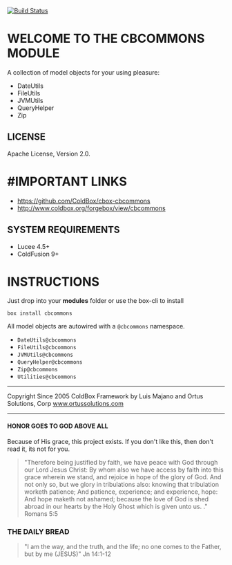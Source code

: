 [![Build Status](https://travis-ci.org/ColdBox/cbox-cbcommons.svg?branch=development)](https://travis-ci.org/ColdBox/cbox-cbcommons)

# WELCOME TO THE CBCOMMONS MODULE
A collection of model objects for your using pleasure:

- DateUtils
- FileUtils
- JVMUtils
- QueryHelper
- Zip

## LICENSE
Apache License, Version 2.0.

# #IMPORTANT LINKS
- https://github.com/ColdBox/cbox-cbcommons
- http://www.coldbox.org/forgebox/view/cbcommons

## SYSTEM REQUIREMENTS
- Lucee 4.5+
- ColdFusion 9+


# INSTRUCTIONS

Just drop into your **modules** folder or use the box-cli to install

`box install cbcommons`

All model objects are autowired with a `@cbcommons` namespace.

- `DateUtils@cbcommons`
- `FileUtils@cbcommons`
- `JVMUtils@cbcommons`
- `QueryHelper@cbcommons`
- `Zip@cbcommons`
- `Utilities@cbcommons`

********************************************************************************
Copyright Since 2005 ColdBox Framework by Luis Majano and Ortus Solutions, Corp
www.ortussolutions.com
********************************************************************************
#### HONOR GOES TO GOD ABOVE ALL
Because of His grace, this project exists. If you don't like this, then don't read it, its not for you.

>"Therefore being justified by faith, we have peace with God through our Lord Jesus Christ:
By whom also we have access by faith into this grace wherein we stand, and rejoice in hope of the glory of God.
And not only so, but we glory in tribulations also: knowing that tribulation worketh patience;
And patience, experience; and experience, hope:
And hope maketh not ashamed; because the love of God is shed abroad in our hearts by the 
Holy Ghost which is given unto us. ." Romans 5:5

### THE DAILY BREAD
 > "I am the way, and the truth, and the life; no one comes to the Father, but by me (JESUS)" Jn 14:1-12
